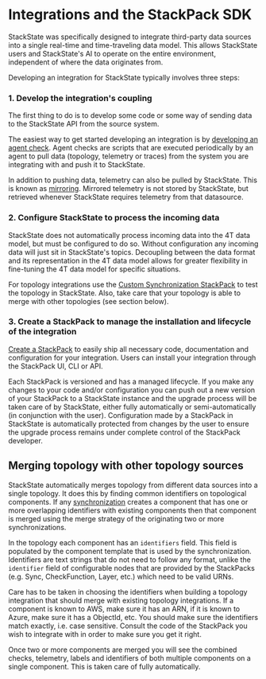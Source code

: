 # Integrations and the StackPack SDK

StackState was specifically designed to integrate third-party data sources into a single real-time and time-traveling data model. This allows StackState users and StackState's AI to operate on the entire environment, independent of where the data originates from.

Developing an integration for StackState typically involves three steps:

### 1. Develop the integration's coupling

The first thing to do is to develop some code or some way of sending data to the StackState API from the source system.

The easiest way to get started developing an integration is by [developing an agent check](agent_check/how_to_develop_agent_checks.md). Agent checks are scripts that are executed periodically by an agent to pull data \(topology, telemetry or traces\) from the system you are integrating with and push it to StackState.

In addition to pushing data, telemetry can also be pulled by StackState. This is known as [mirroring](mirroring.md). Mirrored telemetry is not stored by StackState, but retrieved whenever StackState requires telemetry from that datasource.

### 2. Configure StackState to process the incoming data

StackState does not automatically process incoming data into the 4T data model, but must be configured to do so. Without configuration any incoming data will just sit in StackState's topics. Decoupling between the data format and its representation in the 4T data model allows for greater flexibility in fine-tuning the 4T data model for specific situations.

For topology integrations use the [Custom Synchronization StackPack](../integrations/available_stackpacks/customsync.md) to test the topology in StackState. Also, take care that your topology is able to merge with other topologies \(see section below\).

### 3. Create a StackPack to manage the installation and lifecycle of the integration

[Create a StackPack](stackpack/) to easily ship all necessary code, documentation and configuration for your integration. Users can install your integration through the StackPack UI, CLI or API.

Each StackPack is versioned and has a managed lifecycle. If you make any changes to your code and/or configuration you can push out a new version of your StackPack to a StackState instance and the upgrade process will be taken care of by StackState, either fully automatically or semi-automatically \(in conjunction with the user\). Configuration made by a StackPack in StackState is automatically protected from changes by the user to ensure the upgrade process remains under complete control of the StackPack developer.

## Merging topology with other topology sources

StackState automatically merges topology from different data sources into a single topology. It does this by finding common identifiers on topological components. If any [synchronization](synchronizations_and_templated_files.md) creates a component that has one or more overlapping identifiers with existing components then that component is merged using the merge strategy of the originating two or more synchronizations.

In the topology each component has an `identifiers` field. This field is populated by the component template that is used by the synchronization. Identifiers are text strings that do not need to follow any format, unlike the `identifier` field of configurable nodes that are provided by the StackPacks \(e.g. Sync, CheckFunction, Layer, etc.\) which need to be valid URNs.

Care has to be taken in choosing the identifiers when building a topology integration that should merge with existing topology integrations. If a component is known to AWS, make sure it has an ARN, if it is known to Azure, make sure it has a ObjectId, etc. You should make sure the identifiers match exactly, i.e. case sensitive. Consult the code of the StackPack you wish to integrate with in order to make sure you get it right.

Once two or more components are merged you will see the combined checks, telemetry, labels and identifiers of both multiple components on a single component. This is taken care of fully automatically.


